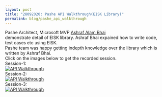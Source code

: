 ```yaml
---
layout: post
title: "28092020: Pashe API Walkthrough(EISK Library)"
permalink: blog/pashe_api_walkthrough
---
```


Pashe Architect, Microsoft MVP [Ashraf Alam Bhai](https://www.linkedin.com/in/ashrafalam/)  
demonstrate detail of EISK library. Ashraf Bhai expained how to write code, test cases etc using EISK.  
Pashe team was happy getting indepth knowledge over the library which is written by Ashraf Bhai.    
Click on the images below to get the recorded session.  
Session-1:  
[![API Walkthrough](http://img.youtube.com/vi/aS_1sXKnetk/0.jpg)](https://www.youtube.com/watch?v=aS_1sXKnetk "Session-1")  
Session-2:  
[![API Walkthrough](http://img.youtube.com/vi/XZjBN37Wpcc/0.jpg)](https://www.youtube.com/watch?v=XZjBN37Wpcc "Session-2")  
Session-3:  
[![API Walkthrough](http://img.youtube.com/vi/qljfxs-gdNc/0.jpg)](https://www.youtube.com/watch?v=qljfxs-gdNc "Session-3")     

